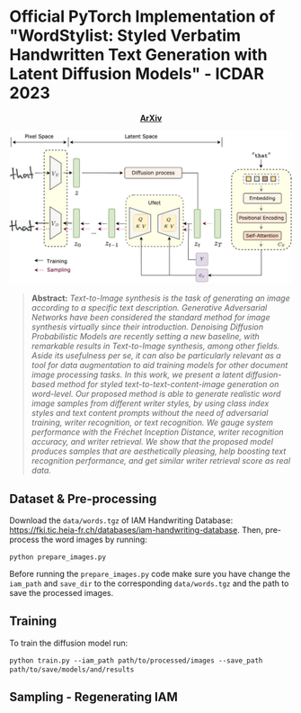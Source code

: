 # Official PyTorch Implementation of "WordStylist: Styled Verbatim Handwritten Text Generation with Latent Diffusion Models" - ICDAR 2023

<!-- 
[arXiv](https://arxiv.org/pdf/2303.16576.pdf) 
  -->
 <p align='center'>
  <b>
    <a href="https://arxiv.org/pdf/2303.16576.pdf">ArXiv</a>
  </b>
</p> 

 
 <p align="center">
<img src=figs/wordstylist.png width="700"/>
</p>

> **Abstract:** 
>*Text-to-Image synthesis is the task of generating an image according to a specific text description. Generative Adversarial Networks have been considered the standard method for image synthesis virtually since their introduction. Denoising Diffusion Probabilistic Models are recently setting a new baseline, with remarkable results in Text-to-Image synthesis, among other fields. Aside its usefulness per se, it can also be particularly relevant as a tool for data augmentation to aid training models for other document image processing tasks. In this work, we present a latent diffusion-based method for styled text-to-text-content-image generation on word-level. Our proposed method is able to generate realistic word image samples from different writer styles, by using class index styles and text content prompts without the need of adversarial training, writer recognition, or text recognition. We gauge system performance with the Fréchet Inception Distance, writer recognition accuracy, and writer retrieval. We show that the proposed model produces samples that are aesthetically pleasing, help boosting text recognition performance, and get similar writer retrieval score as real data.*


## Dataset & Pre-processing

Download the ```data/words.tgz``` of IAM Handwriting Database: https://fki.tic.heia-fr.ch/databases/iam-handwriting-database.
Then, pre-process the word images by running:
```
python prepare_images.py
```
Before running the ```prepare_images.py``` code make sure you have change the ```iam_path``` and ```save_dir``` to the corresponding ```data/words.tgz``` and the path to save the processed images.

## Training

To train the diffusion model run:
```
python train.py --iam_path path/to/processed/images --save_path path/to/save/models/and/results
```

## Sampling - Regenerating IAM
